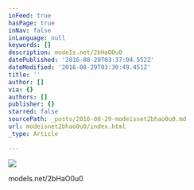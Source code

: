 ```yaml
---
inFeed: true
hasPage: true
inNav: false
inLanguage: null
keywords: []
description: modeIs.net/2bHaO0u0
datePublished: '2016-08-29T03:37:04.552Z'
dateModified: '2016-08-29T03:30:49.451Z'
title: ''
author: []
via: {}
authors: []
publisher: {}
starred: false
sourcePath: _posts/2016-08-29-modeisnet2bhao0u0.md
url: modeisnet2bhao0u0/index.html
_type: Article

---
```

![](https://the-grid-user-content.s3-us-west-2.amazonaws.com/e5545eb1-55d7-4f75-a0f5-7202cc7dcb2e.jpg)

modeIs.net/2bHaO0u0